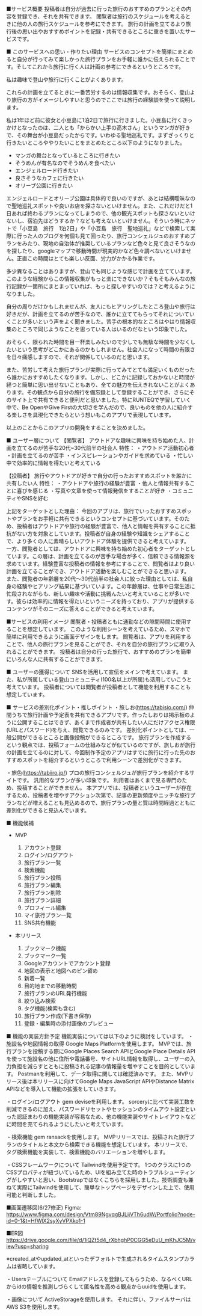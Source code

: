 ■サービス概要
投稿者は自分が過去に行った旅行のおすすめのプランとその内容を登録でき、それを共有できます。
閲覧者は旅行のスケジュールを考えるときに他の人の旅行スケジュールを参考にできます。
旅行の計画を立てるより旅行後の思い出やおすすめポイントを記録・共有できるところに重きを置いたサービスです。


■ このサービスへの思い・作りたい理由
サービスのコンセプトを簡単にまとめると自分が行ってみて楽しかった旅行プランをお手軽に誰かに伝えられることです。そしてこれから旅行に行く人は計画の参考にできるというところです。

私は趣味で登山や旅行に行くことがよくあります。

これらの計画を立てるときに一番苦労するのは情報収集です。おそらく、登山より旅行の方がイメージしやすいと思うのでここでは旅行の経験談を使って説明します。

私は1年ほど前に彼女と小豆島に1泊2日で旅行に行きました。小豆島に行くきっかけとなったのは、二人とも「からかい上手の高木さん」というマンガが好きで、その舞台が小豆島だったからです。いわゆる聖地巡礼です。まずざっくりと行きたいところややりたいことをまとめたところ以下のようになりました。

- マンガの舞台となっているところに行きたい
- そうめんが有名なのでそうめんを食べたい
- エンジェルロード行きたい
- 良さそうなカフェに行きたい
- オリーブ公園に行きたい

エンジェルロードとオリーブ公園は具体的で良いのですが、あとは結構曖昧なので聖地巡礼スポットや良いお店を探さないといけません。また、これだけだと1日あれば終わるプランになってしまうので、他の観光スポットも探さないといけないし、宿泊先はどうするか？なども考えないといけません。そういう時にネットで「小豆島　旅行　1泊2日」や「小豆島　旅行　聖地巡礼」などで検索して実際に行った人のブログを何個も見て回ったり、旅行コンシェルジュのおすすめプランをみたり、現地の自治体が推奨しているプランなど色々と見て良さそうなのを探したり、googleマップで移動時間が現実的かなど色々調べないといけません。正直この時間はとても楽しい反面、労力がかかる作業です。

多少異なることはありますが、登山でも同じような感じで計画を立てています。このような経験からこの情報収集がもっと楽にできないか？そもそもみんなの旅行記録が一箇所にまとまっていれば、もっと探しやすいのでは？と考えるようになりました。

自分の周りだけかもしれませんが、友人にもヒアリングしたところ登山や旅行は好きだが、計画を立てるのが苦手なので、誰かに立ててもらってそれについていくことが多いという声をよく聞きました。苦手の根本的なところはやはり情報収集のところで同じようなことを思っている人はいるのだなという印象でした。

おそらく、限られた時間を目一杯楽しみたいので少しでも無駄な時間を少なくしたいという思考がどこかにあるのかもしれません。社会人になって時間の有限さを日々痛感しますので、それが関係しているのだと思います。

また、苦労して考えた旅行プランが実際に行ってみてとても満足いくものだったら誰かにおすすめしたくなります。しかし、どこかに記録しておかないと時間が経つと簡単に思い出せないこともあり、全ての魅力を伝えきれないことがよくあります。その観点から自分の旅行を備忘録として登録することができ、さらにそのサイト上で共有できると便利だと思いました。特にRUNTEQで学習していく中で、Be OpenやGive Firstの大切さを学んだので、良いものを他の人に紹介する楽しさを具現化できたらという想いもこのアプリで表現しています。

以上のことからこのアプリの開発をすることを決めました。


■ ユーザー層について
【閲覧者】
アウトドアな趣味に興味を持ち始めた人、計画を立てるのが苦手な20代~30代前半の社会人
特性：
・アウトドア活動初心者
・計画を立てるのが苦手
・インスピレーションやガイドを求めている
・忙しい中で効率的に情報を得たいと考えている

【投稿者】
旅行やアウトドアが好きで自分の行ったおすすめスポットを誰かに共有したい人
特性：
・アウトドアや旅行の経験が豊富
・他人と情報共有することに喜びを感じる
・写真や文章を使って情報発信をすることが好き
・コミュニティやSNSを好む

上記をターゲットとした理由：
今回のアプリは、旅行でいったおすすめスポットやプランをお手軽に共有できるというコンセプトに基づいています。そのため、投稿者はアウトドアや旅行の経験が豊富で、他人と情報を共有することに抵抗がない方を対象としています。投稿者が自身の経験や知識をシェアすることで、より多くの人に素晴らしいアウトドア体験を提供できると考えています。
一方、閲覧者としては、アウトドアに興味を持ち始めた初心者をターゲットとしています。この層は、計画を立てるのが苦手な場合が多く、信頼できる情報源を求めています。経験豊富な投稿者の情報を参考にすることで、閲覧者はより良い計画を立てることができ、アウトドア活動を楽しむことができると思います。
また、閲覧者の年齢層を20代〜30代前半の社会人に絞った理由としては、私自身の経験やヒアリング結果に基づいています。この年齢層は、仕事や日常生活に忙殺されながらも、新しい趣味や活動に挑戦んたいと考えていることが多いです。彼らは効率的に情報を得たいというニーズを持っており、アプリが提供するコンテンツがそのニーズに答えることができると考えています。


■サービスの利用イメージ
閲覧者・投稿者ともに通勤などの隙間時間に使用することを想定しています。
このような利用シーンを考えているため、スマホで簡単に利用できるように画面デザインをします。
閲覧者は、アプリを利用することで、他人の旅行プランを見ることができ、それを自分の旅行プランに取り入れることができます。
投稿者は自分の行った旅行で、おすすめのプランを簡単にいろんな人に共有することができます。


■ ユーザーの獲得について
SNSを活用して宣伝をメインで考えています。
また、私が所属している登山コミュニティ(100名以上が所属)も活用していこうと考えています。
投稿者については閲覧者が投稿者として機能を利用することも想定しています。


■ サービスの差別化ポイント・推しポイント
・旅しお(https://tabisio.com/)
仲間うちで旅行計画や予定表を共有できるアプリです。作ったしおりは掲示板のように公開することはできず、あくまで作成者が共有したい人にだけアクセス権限(URLとパスワード)を与え、閲覧できるのみです。
差別化ポイントとしては、一般公開ができるところと画像投稿ができるところです。
旅行プランを作成するという観点では、投稿フォームの仕組みなどが似ているのですが、旅しおが旅行の計画を立てるのに対して、今回制作予定のアプリはすでに旅行に行った先のおすすめスポットを紹介するというところで利用シーンで差別化ができます。

・旅色(https://tabiiro.jp/)
プロの旅行コンシェルジュが旅行プランを紹介するサイトです。
汎用的なプランが多い印象です。
利用者はあくまで見る専門のため、投稿することができません。
本アプリでは、投稿者というユーザーが存在するため、投稿者を増やすアクション次第で、記事の更新頻度やニッチな旅行プランなどが増えることも見込めるので、旅行プランの量と質は時間経過とともに差別化ができると見込んでいます。


■ 機能候補
- MVP
    1. アカウント登録
    2. ログイン/ログアウト
    3. 旅行プラン一覧
    4. 検索機能
    5. 旅行プラン投稿
    6. 旅行プラン編集
    7. 旅行プラン削除
    8. 旅行プラン詳細
    9. プロフィール編集
    10. マイ旅行プラン一覧
    11. SNS共有機能
    
- 本リリース
    1. ブックマーク機能
    2. ブックマーク一覧
    3. Googleアカウントでアカウント登録
    4. 地図の表示と地図へのピン留め
    5. 新着一覧
    6. 目的地までの移動時間
    7. 旅行プランのURL発行機能
    8. 絞り込み検索
    9. タグ機能(検索も含む)
    10. 旅行プラン作成(下書き保存)
    11. 登録・編集時の添付画像のプレビュー


■ 機能の実装方針予定
機能実装については以下のように検討をしています。
・施設名や地図情報の取得
Google Maps Platformを使用します。
MVPでは、旅行プランを投稿する際にGoogle Places Search APIとGoogle Place Details APIを使って施設名の他に住所や電話番号、サイトURL情報を取得し、ユーザーの入力負担を減らすとともに投稿される記事の情報量を増やすことを目的としています。
Postmanを利用して、データ取得に関しては確認済みです。
また、MVPリリース後は本リリースに向けてGoogle Maps JavaScript APIやDistance Matrix APIなどを導入して機能の拡張をしていきます。

・ログイン/ログアウト
gem deviseを利用します。
sorceryに比べて実装工数を削減できるのに加え、パスワードリセットやセッションのタイムアウト設定といった認証まわりの機能実装が容易なため、他の機能実装やサイトレイアウトなどに時間を充てられるようにしたいと考えています。

・検索機能
gem ransackを使用します。
MVPリリースでは、投稿された旅行プランのタイトルと本文から検索できる機能を想定しています。
本リリースで、タグ検索機能を実装して、検索機能のバリエーションを増やします。

・CSSフレームワークについて
Tailwindを使用予定です。
1つのクラスに1つのCSSプロパティが紐づいているため、UIを組み立てた時のトラブルシューティングがしやすいと思い、Bootstrapではなくこちらを採用しました。技術調査も兼ねて実際にTailwindを使用して、簡単なトップページをデザインした上で、使用可能と判断しました。


■画面遷移図(6/27修正)
Figma:
https://www.figma.com/design/Vtm89NgvqgBJLijVTh6udW/Portfolio?node-id=0-1&t=HfWlX2syXyVPXko1-1


■ER図
https://drive.google.com/file/d/1iQZt5d4_rXbhghP0CGG5eDuU_mKhJC5M/view?usp=sharing

※created_atやupdated_atといったデフォルトで生成されるタイムスタンプカラムは省略しています。

・Usersテーブルについて
Emailアドレスを登録してもらうため、なるべくURLからidの情報を推測しづらくして匿名性を高める観点からuuidを使用します。

・画像について
ActiveStorageを使用します。
それに伴い、ファイルサーバはAWS S3を使用します。